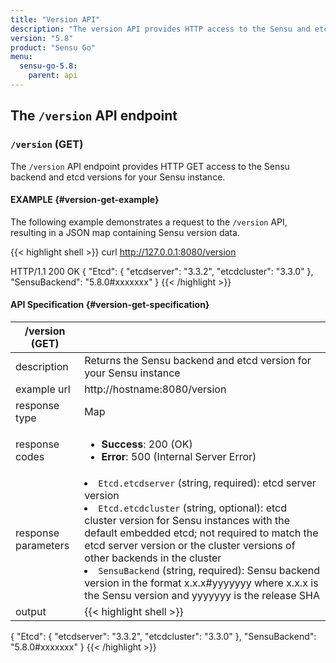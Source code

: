 ```yaml
---
title: "Version API"
description: "The version API provides HTTP access to the Sensu and etcd versions. Here’s a reference for the version API in Sensu Go, including examples for returning version information about your Sensu instance. Read on for the full reference."
version: "5.8"
product: "Sensu Go"
menu:
  sensu-go-5.8:
    parent: api
---
```


## The `/version` API endpoint

### `/version` (GET)

The `/version` API endpoint provides HTTP GET access to the Sensu backend and etcd versions for your Sensu instance.

#### EXAMPLE {#version-get-example}

The following example demonstrates a request to the `/version` API, resulting in
a JSON map containing Sensu version data.

{{< highlight shell >}}
curl http://127.0.0.1:8080/version

HTTP/1.1 200 OK
{
  "Etcd": {
    "etcdserver": "3.3.2",
    "etcdcluster": "3.3.0"
  },
  "SensuBackend": "5.8.0#xxxxxxx"
}
{{< /highlight >}}

#### API Specification {#version-get-specification}

/version (GET)      |      |
--------------------|------
description         | Returns the Sensu backend and etcd version for your Sensu instance
example url         | http://hostname:8080/version
response type       | Map
response codes      | <ul><li>**Success**: 200 (OK)</li><li>**Error**: 500 (Internal Server Error)</li></ul>
response parameters | <li>`Etcd.etcdserver` (string, required): etcd server version</li><li>`Etcd.etcdcluster` (string, optional): etcd cluster version for Sensu instances with the default embedded etcd; not required to match the etcd server version or the cluster versions of other backends in the cluster</li><li>`SensuBackend` (string, required): Sensu backend version in the format x.x.x#yyyyyyy where x.x.x is the Sensu version and yyyyyyy is the release SHA</li></ul>
output         | {{< highlight shell >}}
{
  "Etcd": {
    "etcdserver": "3.3.2",
    "etcdcluster": "3.3.0"
  },
  "SensuBackend": "5.8.0#xxxxxxx"
}
{{< /highlight >}}
